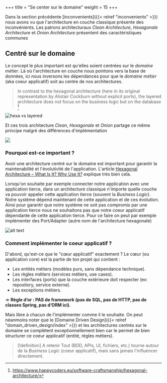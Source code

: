 +++
title = "Se center sur le domaine"
weight = 15
+++

Dans la section précédente [inconvenients]({{< relref "inconvenients" >}}) nous avons vu que l'architecture en couche classique présente des inconvénients. Les patrons architecturaux *Clean Architecture*, *Hexagonale Architecture* et *Onion Architecture* présentent des caractéristiques communes

## Centré sur le domaine
Le concept le plus important est qu'elles soient centrées sur le *domaine métier*. Là où l'architecture en couche nous pointons vers la base de données, ici nous inversons les dépendances pour que le *domaine métier* (aka coeur applicatif) soit au centre de nos architectures.

> In contrast to the hexagonal architecture (here in its original representation by Alistair Cockburn without explicit ports), the layered architecture does not focus on the business logic but on the database [^1]

![hexa vs layered](layered_architecture/images/hexa_vs_layered.png)

Et ces trois architecture *Clean*, *Hexagonale* et *Onion* partage ce même principe malgré des différences d'implémentation

![](https://www.happycoders.eu/wp-content/uploads/2023/01/hexagonal-architecture-vs-clean-architecture-2.v4-800x310.png)

### Pourquoi est-ce important ?
Avoir une architecture centré sur le domaine est important pour garantir la maintenabilité et l'évolutivité de l'application. L'article [Hexagonal Architecture – What Is It? Why Use It?](https://www.happycoders.eu/software-craftsmanship/hexagonal-architecture/) explique très bien cela.

Lorsqu'on souhaite par exemple connecter notre application avec une application tierce, dans un architecture classique n'importe quelle couche va pouvoir appeler cette application tierce (souvent la *Business Logic*). Notre système dépend maintenant de cette application et de ces évolution. Ainsi pour garantir que notre système ne soit pas compromis par une application tierce nous ne souhaitons pas que notre coeur applicatif dépendante de cette application tierce. Pour ce faire on peut par exemple implémenter des Port/Adapter (autre nom de l'architecture hexagonale)

![alt text](layered_architecture/images/hexa_vs_layered_2.png)


### Comment implémenter le coeur applicatif ?
D'abord, qu'est-ce que le "cœur applicatif" exactement ? Le cœur (ou application core) est la partie de ton projet qui contient :
- Les entités métiers (modèles purs, sans dépendance technique).
- Les règles métiers (services métiers, use cases).
- Les interfaces (ports) que la couche extérieure doit respecter (ex: repository, service externe).
- Les exceptions métiers.

=> **Règle d’or : PAS de framework (pas de SQL, pas de HTTP, pas de classes Spring, pas d’ORM ici).**

Mais libre à chacun de l'implémenter comme il le souhaite. On peut néanmoins noter que le [Domaine Driven Design]({{< relref "domain_driven_design/index" >}}) et les architectures centrés sur le domaine se complètent exceptionnellement bien car le permet de bien structurer ce coeur applicatif (entité, règles métiers).

> [!definition] A retenir
> Tout (BDD, APIs, UI, fichiers, etc.) tourne autour de la *Business Logic* (coeur applicatif), mais sans jamais l'influencer directement.

[^1]: https://www.happycoders.eu/software-craftsmanship/hexagonal-architecture/